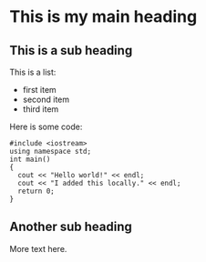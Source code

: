 # This is my main heading

## This is a sub heading

This is a list:
* first item
* second item
* third item

Here is some code:
```
#include <iostream>
using namespace std;
int main()
{
  cout << "Hello world!" << endl;
  cout << "I added this locally." << endl;
  return 0;
}
```

## Another sub heading
More text here.
